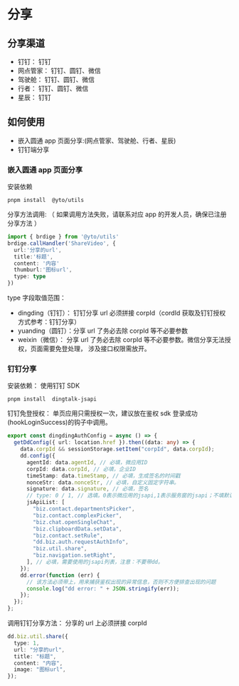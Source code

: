 <!--
 * @Description: 模块名称
 * @Author: ym
 * @Date: 2023-12-11 13:40:14
 * @LastEditTime: 2023-12-11 13:52:15
-->

# 分享

## 分享渠道

- 钉钉： 钉钉
- 网点管家： 钉钉、圆钉、微信
- 驾驶舱： 钉钉、圆钉、微信
- 行者： 钉钉、圆钉、微信
- 星辰： 钉钉

## 如何使用

- 嵌入圆通 app 页面分享:(网点管家、驾驶舱、行者、星辰)
- 钉钉端分享

### 嵌入圆通 app 页面分享

安装依赖

```
pnpm install  @yto/utils

```

分享方法调用: （ 如果调用方法失败，请联系对应 app 的开发人员，确保已注册分享方法 ）

```typescript
import { brdige } from '@yto/utils'
brdige.callHandler('ShareVideo', {
  url:'分享的url',
  title:'标题',
  content: '内容'
  thumburl:'图标url',
  type: type
})
```

type 字段取值范围：

- dingding（钉钉）： 钉钉分享 url 必须拼接 corpId（cordId 获取及钉钉授权方式参考：钉钉分享）
- yuanding（圆钉）：分享 url 了务必去除 corpId 等不必要参数
- weixin（微信）： 分享 url 了务必去除 corpId 等不必要参数。微信分享无法授权，页面需要免登处理， 涉及接口权限需放开。

### 钉钉分享

安装依赖： 使用钉钉 SDK

```
pnpm install  dingtalk-jsapi

```

钉钉免登授权： 单页应用只需授权一次，建议放在鉴权 sdk 登录成功(hookLoginSuccess)的钩子中调用。

```typescript
export const dingdingAuthConfig = async () => {
  getDdConfig({ url: location.href }).then((data: any) => {
    data.corpId && sessionStorage.setItem("corpId", data.corpId);
    dd.config({
      agentId: data.agentId, // 必填，微应用ID
      corpId: data.corpId, // 必填，企业ID
      timeStamp: data.timeStamp, // 必填，生成签名的时间戳
      nonceStr: data.nonceStr, // 必填，自定义固定字符串。
      signature: data.signature, // 必填，签名
      // type: 0 / 1, // 选填。0表示微应用的jsapi,1表示服务窗的jsapi；不填默认为0。该参数从dingtalk.js的0.8.3版本开始支持
      jsApiList: [
        "biz.contact.departmentsPicker",
        "biz.contact.complexPicker",
        "biz.chat.openSingleChat",
        "biz.clipboardData.setData",
        "biz.contact.setRule",
        "dd.biz.auth.requestAuthInfo",
        "biz.util.share",
        "biz.navigation.setRight",
      ], // 必填，需要使用的jsapi列表，注意：不要带dd。
    });
    dd.error(function (err) {
      // 该方法必须带上，用来捕获鉴权出现的异常信息，否则不方便排查出现的问题
      console.log("dd error: " + JSON.stringify(err));
    });
  });
};
```

调用钉钉分享方法： 分享的 url 上必须拼接 corpId

```typescript
dd.biz.util.share({
  type: 1,
  url: "分享的url",
  title: "标题",
  content: "内容",
  image: "图标url",
});
```
